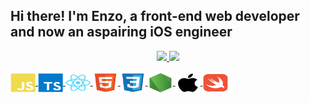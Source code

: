 ## Hi there! I'm Enzo, a front-end web developer and now an aspairing iOS engineer
<div align="center">
  <a href="https://github.com/enzorossetto">
  <img height="180em" src="https://github-readme-stats.vercel.app/api?username=enzorossetto&show_icons=true&theme=ayu-mirage&include_all_commits=true&count_private=true"/>
  <img height="180em" src="https://github-readme-stats.vercel.app/api/top-langs/?username=enzorossetto&layout=compact&langs_count=7&theme=ayu-mirage"/>
</div>
<div style="display: inline_block"><br>
  <img align="center" alt="Enzo-Js" height="30" width="40" src="https://raw.githubusercontent.com/devicons/devicon/master/icons/javascript/javascript-plain.svg">
  <img align="center" alt="Enzo-Ts" height="30" width="40" src="https://raw.githubusercontent.com/devicons/devicon/master/icons/typescript/typescript-plain.svg">
  <img align="center" alt="Enzo-React" height="30" width="40" src="https://raw.githubusercontent.com/devicons/devicon/master/icons/react/react-original.svg">
  <img align="center" alt="Enzo-HTML" height="30" width="40" src="https://raw.githubusercontent.com/devicons/devicon/master/icons/html5/html5-original.svg">
  <img align="center" alt="Enzo-CSS" height="30" width="40" src="https://raw.githubusercontent.com/devicons/devicon/master/icons/css3/css3-original.svg">
  <img align="center" alt="Enzo-Node" height="30" width="40" src="https://raw.githubusercontent.com/devicons/devicon/master/icons/nodejs/nodejs-original.svg">
  <img align="center" alt="Enzo-Node" height="30" width="40" src="https://raw.githubusercontent.com/devicons/devicon/master/icons/apple/apple-original.svg">
  <img align="center" alt="Enzo-Node" height="30" width="40" src="https://raw.githubusercontent.com/devicons/devicon/master/icons/swift/swift-original.svg">
</div>
